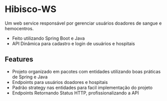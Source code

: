 # Hibisco-WS


Um web service responsável por gerenciar usuários doadores de sangue e hemocentros.

- Feito utilizando Spring Boot e Java
- API Dinâmica para cadastro e login de usuários e hospitais

## Features

- Projeto organizado em pacotes com entidades utilizando boas práticas de Spring e Java
- Endpoints para usuários doadores e hospitais
- Padrão strategy nas entidades para facil implementação do projeto
- Endpoints Retornando Status HTTP, profissionalizando a API
